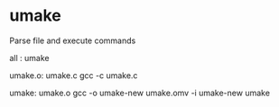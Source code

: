 # umake
Parse file and execute commands


all : umake

umake.o: umake.c
  gcc -c umake.c
  
umake: umake.o
  gcc -o umake-new umake.omv -i umake-new umake
